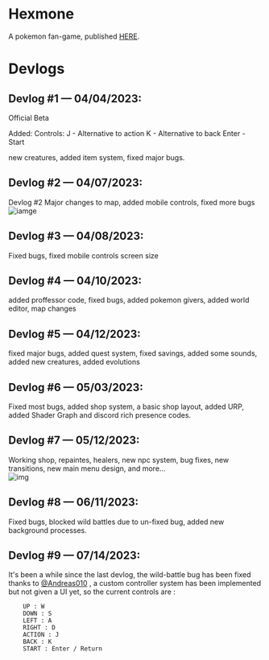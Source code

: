 # Hexmone
A pokemon fan-game, published [HERE](https://jeffrygames.itch.io/hexmone).

# Devlogs

## Devlog #1 — 04/04/2023:
  Official Beta

Added: 
Controls:
    J - Alternative to action
    K - Alternative to back 
    Enter - Start

new creatures, added item system, fixed major bugs.
## Devlog #2 — 04/07/2023:
Devlog #2
Major changes to map, added mobile controls, fixed more bugs 
![iamge](https://media.discordapp.net/attachments/1092441779434950697/1093824807382040587/WhatsApp_Image_2023-04-07_at_12.03.19.jpg?width=1078&height=597)
## Devlog #3 — 04/08/2023:
Fixed bugs, fixed mobile controls screen size
## Devlog #4 — 04/10/2023:
added proffessor code, fixed bugs, added pokemon givers, added world editor, map changes
## Devlog #5 — 04/12/2023:
fixed major bugs, added quest system, fixed savings, added some sounds, added new creatures, added evolutions
## Devlog #6 — 05/03/2023:
Fixed most bugs, added shop system, a basic shop layout, added URP, added Shader Graph and discord rich presence codes.
## Devlog #7 — 05/12/2023:
Working shop, repaintes, healers, new npc system, bug fixes, new transitions, new main menu design, and more...</br>
![img](https://cdn.discordapp.com/attachments/1092441779434950697/1104773047120052274/image.png)
## Devlog #8 — 06/11/2023: 
Fixed bugs, blocked wild battles due to un-fixed bug, added new background processes.
## Devlog #9 — 07/14/2023:
It's been a while since the last devlog, the wild-battle bug has been fixed thanks to [@Andreas010](https://github.com/Andreas010) , a custom controller system has been implemented but not given a UI yet, so the current controls are : 
```
    UP : W
    DOWN : S
    LEFT : A 
    RIGHT : D
    ACTION : J
    BACK : K
    START : Enter / Return
```
